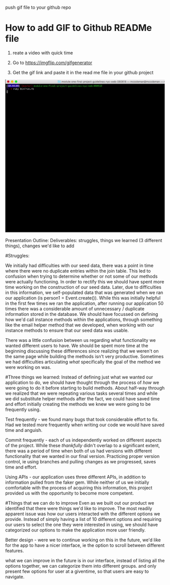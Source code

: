 push gif file to your github repo

# How to add GIF to Github READMe file

1. reate a video with quick time

2. Go to https://imgflip.com/gifgenerator

3. Get the gif link and paste it in the read me file in your github project


<!-- <a href="http://www.youtube.com/watch?feature=player_embedded&v=bDcrq8aMm-I&t=69s -->
<!-- " target="_blank"><img src="http://img.youtube.com/vi/bDcrq8aMm-I&t=69s/0.jpg" -->



![Example](resources/meetup.gif "demo for our app")

Presentation Outline:
Deliverables: struggles, things we learned (3 different things), changes we'd like to add

#Struggles:

We initially had difficulties with our seed data, there was a point in time where there were no duplicate entries within the join table. This led to confusion when trying to determine whether or not some of our methods were actually functioning. In order to rectify this we should have spent more time working on the construction of our seed data. Later, due to difficulties in this information, we self-populated data that was generated when we ran our application (is person1 = Event.create()). While this was initially helpful in the first few times we ran the application, after running our application 50 times there was a considerable amount of unnecessary / duplicate information stored in the database. We should have focussed on defining how we'd call instance methods within the applications, through something like the email helper method that we developed, when working with our instance methods to ensure that our seed data was usable.

There was a little confusion between us regarding what functionality we wanted different users to have. We should be spent more time at the beginning discussing these differences since realizing that we weren't on the same page while building the methods isn't very productive. Sometimes we had difficulties articulating *what* specifically the goal of the method we were working on was.

#Three things we learned:
Instead of defining just what we wanted our application to do, we should have thought through the process of *how* we were going to do it before starting to build methods. About half-way through we realized that we were repeating various tasks several times and while we did substitute helper methods after the fact, we could have saved time and effort initially creating the methods we knew we were going to be frequently using.

Test frequently - we found many bugs that took considerable effort to fix. Had we tested more frequently when writing our code we would have saved time and anguish.

Commit frequently - each of us independently worked on different aspects of the project. While these *thankfully* didn't overlap to a significant extent, there was a period of time when both of us had versions with different functionality that we wanted in our final version. Practicing proper version control, ie using branches and pulling changes as we progressed, saves time and effort.

Using APIs - our application uses three different APIs, in addition to information pulled from the faker gem. While neither of us we initially comfortable with the process of acquiring this information, this project provided us with the opportunity to become more competent.


#Things that we can do to improve
Even as we built out our product we identified that there were things we'd like to improve. The most readily apparent issue was how our users interacted with the different options we provide. Instead of simply having a list of 10 different options and requiring our users to select the one they were interested in using, we should have categorized our options to make the application more user friendly.

Better design - were we to continue working on this in the future, we'd like for the app to have a nicer interface, ie the option to scroll between different features.

what we can improve in the future is  in our interface, instead of listing all the options together, we can categorize them into different groups. and only present few options for  user at a giventime, so that users are easy to navigate.
